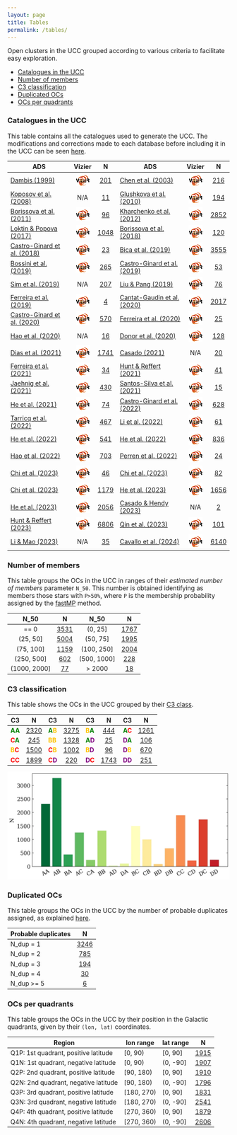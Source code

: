 ```yaml
---
layout: page
title: Tables
permalink: /tables/
---
```



Open clusters in the UCC grouped according to various criteria to facilitate easy
exploration.

- [Catalogues in the UCC](#catalogues-in-the-ucc)
- [Number of members](#number-of-members)
- [C3 classification](#c3-classification)
- [Duplicated OCs](#duplicated-ocs)
- [OCs per quadrants](#ocs-per-quadrants)


### Catalogues in the UCC

This table contains all the catalogues used to generate the UCC. The modifications and
corrections made to each database before including it in the UCC
can be seen <a data-umami-event="dbs_edits" href="/../dbs_edits">here</a>.


<!-- Begin table 1 -->

| ADS | Vizier |  N  | ADS  | Vizier |  N  |
| ---- | :----: | :-: | ---- | :----: | :-: |
| [Dambis (1999)](https://ui.adsabs.harvard.edu/abs/1999AstL...25....7D) | <a href="https://vizier.cds.unistra.fr/viz-bin/VizieR?-source=1999AstL...25....7D" target="_blank"> <img src="/images/vizier.png " alt="Vizier url"></a> | [201](/tables/dbs/DAMBIS1999_table) | [Chen et al. (2003)](https://ui.adsabs.harvard.edu/abs/2003AJ....125.1397C) | <a href="https://vizier.cds.unistra.fr/viz-bin/VizieR?-source=2003AJ....125.1397C" target="_blank"> <img src="/images/vizier.png " alt="Vizier url"></a> | [216](/tables/dbs/CHEN2003_table) |
| [Koposov et al. (2008)](https://ui.adsabs.harvard.edu/abs/2008A%26A...486..771K) | N/A | [11](/tables/dbs/KOPOSOV2008_table) | [Glushkova et al. (2010)](https://ui.adsabs.harvard.edu/abs/2010AstL...36...75G) | <a href="https://vizier.cds.unistra.fr/viz-bin/VizieR?-source=2010AstL...36...75G" target="_blank"> <img src="/images/vizier.png " alt="Vizier url"></a> | [194](/tables/dbs/GLUSHKOVA2010_table) |
| [Borissova et al. (2011)](https://ui.adsabs.harvard.edu/abs/2011A%26A...532A.131B) | <a href="https://vizier.cds.unistra.fr/viz-bin/VizieR?-source=2011A%26A...532A.131B" target="_blank"> <img src="/images/vizier.png " alt="Vizier url"></a> | [96](/tables/dbs/BORISSOVA2011_table) | [Kharchenko et al. (2012)](https://ui.adsabs.harvard.edu/abs/2012A%26A...543A.156K) | <a href="https://vizier.cds.unistra.fr/viz-bin/VizieR?-source=2012A%26A...543A.156K" target="_blank"> <img src="/images/vizier.png " alt="Vizier url"></a> | [2852](/tables/dbs/KHARCHENKO2012_table) |
| [Loktin & Popova (2017)](https://ui.adsabs.harvard.edu/abs/2017AstBu..72..257L) | <a href="https://vizier.cds.unistra.fr/viz-bin/VizieR?-source=2017AstBu..72..257L" target="_blank"> <img src="/images/vizier.png " alt="Vizier url"></a> | [1048](/tables/dbs/LOKTIN2017_table) | [Borissova et al. (2018)](https://ui.adsabs.harvard.edu/abs/2018MNRAS.481.3902B) | <a href="https://vizier.cds.unistra.fr/viz-bin/VizieR?-source=2018MNRAS.481.3902B" target="_blank"> <img src="/images/vizier.png " alt="Vizier url"></a> | [120](/tables/dbs/BORISSOVA2018_table) |
| [Castro-Ginard et al. (2018)](https://ui.adsabs.harvard.edu/abs/2018A%26A...618A..59C) | <a href="https://vizier.cds.unistra.fr/viz-bin/VizieR?-source=2018A%26A...618A..59C" target="_blank"> <img src="/images/vizier.png " alt="Vizier url"></a> | [23](/tables/dbs/CASTRO2018_table) | [Bica et al. (2019)](https://ui.adsabs.harvard.edu/abs/2019AJ....157...12B) | <a href="https://vizier.cds.unistra.fr/viz-bin/VizieR?-source=2019AJ....157...12B" target="_blank"> <img src="/images/vizier.png " alt="Vizier url"></a> | [3555](/tables/dbs/BICA2019_table) |
| [Bossini et al. (2019)](https://ui.adsabs.harvard.edu/abs/2019A%26A...623A.108B) | <a href="https://vizier.cds.unistra.fr/viz-bin/VizieR?-source=2019A%26A...623A.108B" target="_blank"> <img src="/images/vizier.png " alt="Vizier url"></a> | [265](/tables/dbs/BOSSINI2019_table) | [Castro-Ginard et al. (2019)](https://ui.adsabs.harvard.edu/abs/2019A%26A...627A..35C) | <a href="https://vizier.cds.unistra.fr/viz-bin/VizieR?-source=2019A%26A...627A..35C" target="_blank"> <img src="/images/vizier.png " alt="Vizier url"></a> | [53](/tables/dbs/CASTRO2019_table) |
| [Sim et al. (2019)](https://ui.adsabs.harvard.edu/abs/2019JKAS...52..145S) | N/A | [207](/tables/dbs/SIM2019_table) | [Liu & Pang (2019)](https://ui.adsabs.harvard.edu/abs/2019ApJS..245...32L) | <a href="https://vizier.cds.unistra.fr/viz-bin/VizieR?-source=2019ApJS..245...32L" target="_blank"> <img src="/images/vizier.png " alt="Vizier url"></a> | [76](/tables/dbs/LIUPANG2019_table) |
| [Ferreira et al. (2019)](https://ui.adsabs.harvard.edu/abs/2019MNRAS.483.5508F) | <a href="https://vizier.cds.unistra.fr/viz-bin/VizieR?-source=2019MNRAS.483.5508F" target="_blank"> <img src="/images/vizier.png " alt="Vizier url"></a> | [4](/tables/dbs/FERREIRA2019_table) | [Cantat-Gaudin et al. (2020)](https://ui.adsabs.harvard.edu/abs/2020A%26A...640A...1C) | <a href="https://vizier.cds.unistra.fr/viz-bin/VizieR?-source=2020A%26A...640A...1C" target="_blank"> <img src="/images/vizier.png " alt="Vizier url"></a> | [2017](/tables/dbs/CANTAT2020_table) |
| [Castro-Ginard et al. (2020)](https://ui.adsabs.harvard.edu/abs/2020A%26A...635A..45C) | <a href="https://vizier.cds.unistra.fr/viz-bin/VizieR?-source=2020A%26A...635A..45C" target="_blank"> <img src="/images/vizier.png " alt="Vizier url"></a> | [570](/tables/dbs/CASTRO2020_table) | [Ferreira et al. (2020)](https://ui.adsabs.harvard.edu/abs/2020MNRAS.496.2021F) | <a href="https://vizier.cds.unistra.fr/viz-bin/VizieR?-source=2020MNRAS.496.2021F" target="_blank"> <img src="/images/vizier.png " alt="Vizier url"></a> | [25](/tables/dbs/FERREIRA2020_table) |
| [Hao et al. (2020)](https://ui.adsabs.harvard.edu/abs/2020PASP..132c4502H) | N/A | [16](/tables/dbs/HAO2020_table) | [Donor et al. (2020)](https://ui.adsabs.harvard.edu/abs/2020AJ....159..199D) | <a href="https://vizier.cds.unistra.fr/viz-bin/VizieR?-source=2020AJ....159..199D" target="_blank"> <img src="/images/vizier.png " alt="Vizier url"></a> | [128](/tables/dbs/DONOR2020_table) |
| [Dias et al. (2021)](https://ui.adsabs.harvard.edu/abs/2021MNRAS.504..356D) | <a href="https://vizier.cds.unistra.fr/viz-bin/VizieR?-source=2021MNRAS.504..356D" target="_blank"> <img src="/images/vizier.png " alt="Vizier url"></a> | [1741](/tables/dbs/DIAS2021_table) | [Casado (2021)](https://ui.adsabs.harvard.edu/abs/2021RAA....21..117C) | N/A | [20](/tables/dbs/CASADO2021_table) |
| [Ferreira et al. (2021)](https://ui.adsabs.harvard.edu/abs/2021MNRAS.502L..90F) | <a href="https://vizier.cds.unistra.fr/viz-bin/VizieR?-source=2021MNRAS.502L..90F" target="_blank"> <img src="/images/vizier.png " alt="Vizier url"></a> | [34](/tables/dbs/FERREIRA2021_table) | [Hunt & Reffert (2021)](https://ui.adsabs.harvard.edu/abs/2021A%26A...646A.104H) | <a href="https://vizier.cds.unistra.fr/viz-bin/VizieR?-source=2021A%26A...646A.104H" target="_blank"> <img src="/images/vizier.png " alt="Vizier url"></a> | [41](/tables/dbs/HUNT2021_table) |
| [Jaehnig et al. (2021)](https://ui.adsabs.harvard.edu/abs/2021ApJ...923..129J) | <a href="https://vizier.cds.unistra.fr/viz-bin/VizieR?-source=2021ApJ...923..129J" target="_blank"> <img src="/images/vizier.png " alt="Vizier url"></a> | [430](/tables/dbs/JAEHNIG2021_table) | [Santos-Silva et al. (2021)](https://ui.adsabs.harvard.edu/abs/2021MNRAS.508.1033S) | <a href="https://vizier.cds.unistra.fr/viz-bin/VizieR?-source=2021MNRAS.508.1033S" target="_blank"> <img src="/images/vizier.png " alt="Vizier url"></a> | [15](/tables/dbs/SANTOS2021_table) |
| [He et al. (2021)](https://ui.adsabs.harvard.edu/abs/2021RAA....21...93H) | <a href="https://vizier.cds.unistra.fr/viz-bin/VizieR?-source=2021RAA....21...93H" target="_blank"> <img src="/images/vizier.png " alt="Vizier url"></a> | [74](/tables/dbs/HE2021_table) | [Castro-Ginard et al. (2022)](https://ui.adsabs.harvard.edu/abs/2022A%26A...661A.118C) | <a href="https://vizier.cds.unistra.fr/viz-bin/VizieR?-source=2022A%26A...661A.118C" target="_blank"> <img src="/images/vizier.png " alt="Vizier url"></a> | [628](/tables/dbs/CASTRO2022_table) |
| [Tarricq et al. (2022)](https://ui.adsabs.harvard.edu/abs/2022A%26A...659A..59T) | <a href="https://vizier.cds.unistra.fr/viz-bin/VizieR?-source=2022A%26A...659A..59T" target="_blank"> <img src="/images/vizier.png " alt="Vizier url"></a> | [467](/tables/dbs/TARRICQ2022_table) | [Li et al. (2022)](https://ui.adsabs.harvard.edu/abs/2022ApJS..259...19L) | <a href="https://vizier.cds.unistra.fr/viz-bin/VizieR?-source=2022ApJS..259...19L" target="_blank"> <img src="/images/vizier.png " alt="Vizier url"></a> | [61](/tables/dbs/LI2022_table) |
| [He et al. (2022)](https://ui.adsabs.harvard.edu/abs/2022ApJS..260....8H) | <a href="https://vizier.cds.unistra.fr/viz-bin/VizieR?-source=2022ApJS..260....8H" target="_blank"> <img src="/images/vizier.png " alt="Vizier url"></a> | [541](/tables/dbs/HE2022_table) | [He et al. (2022)](https://ui.adsabs.harvard.edu/abs/2022ApJS..262....7H) | <a href="https://vizier.cds.unistra.fr/viz-bin/VizieR?-source=2022ApJS..262....7H" target="_blank"> <img src="/images/vizier.png " alt="Vizier url"></a> | [836](/tables/dbs/HE2022_1_table) |
| [Hao et al. (2022)](https://ui.adsabs.harvard.edu/abs/2022A%26A...660A...4H) | <a href="https://vizier.cds.unistra.fr/viz-bin/VizieR?-source=2022A%26A...660A...4H" target="_blank"> <img src="/images/vizier.png " alt="Vizier url"></a> | [703](/tables/dbs/HAO2022_table) | [Perren et al. (2022)](https://ui.adsabs.harvard.edu/abs/2022A%26A...663A.131P) | <a href="https://vizier.cds.unistra.fr/viz-bin/VizieR?-source=2022A%26A...663A.131P" target="_blank"> <img src="/images/vizier.png " alt="Vizier url"></a> | [24](/tables/dbs/PERREN2022_table) |
| [Chi et al. (2023)](https://ui.adsabs.harvard.edu/abs/2023ApJS..265...20C) | <a href="https://vizier.cds.unistra.fr/viz-bin/VizieR?-source=2023ApJS..265...20C" target="_blank"> <img src="/images/vizier.png " alt="Vizier url"></a> | [46](/tables/dbs/CHI2023_table) | [Chi et al. (2023)](https://ui.adsabs.harvard.edu/abs/2023RAA....23f5008C) | <a href="https://vizier.cds.unistra.fr/viz-bin/VizieR?-source=2023RAA....23f5008C" target="_blank"> <img src="/images/vizier.png " alt="Vizier url"></a> | [82](/tables/dbs/CHI2023_1_table) |
| [Chi et al. (2023)](https://ui.adsabs.harvard.edu/abs/2023ApJS..266...36C) | <a href="https://vizier.cds.unistra.fr/viz-bin/VizieR?-source=2023ApJS..266...36C" target="_blank"> <img src="/images/vizier.png " alt="Vizier url"></a> | [1179](/tables/dbs/CHI2023_2_table) | [He et al. (2023)](https://ui.adsabs.harvard.edu/abs/2023ApJS..264....8H) | <a href="https://vizier.cds.unistra.fr/viz-bin/VizieR?-source=2023ApJS..264....8H" target="_blank"> <img src="/images/vizier.png " alt="Vizier url"></a> | [1656](/tables/dbs/HE2023_table) |
| [He et al. (2023)](https://ui.adsabs.harvard.edu/abs/2023ApJS..267...34H) | <a href="https://vizier.cds.unistra.fr/viz-bin/VizieR?-source=2023ApJS..267...34H" target="_blank"> <img src="/images/vizier.png " alt="Vizier url"></a> | [2056](/tables/dbs/HE2023_1_table) | [Casado & Hendy (2023)](https://ui.adsabs.harvard.edu/abs/2023MNRAS.521.1399C) | N/A | [2](/tables/dbs/CASADOHENDY2023_table) |
| [Hunt & Reffert (2023)](https://ui.adsabs.harvard.edu/abs/2023A%26A...673A.114H) | <a href="https://vizier.cds.unistra.fr/viz-bin/VizieR?-source=2023A%26A...673A.114H" target="_blank"> <img src="/images/vizier.png " alt="Vizier url"></a> | [6806](/tables/dbs/HUNT2023_table) | [Qin et al. (2023)](https://ui.adsabs.harvard.edu/abs/2023ApJS..265...12Q) | <a href="https://vizier.cds.unistra.fr/viz-bin/VizieR?-source=2023ApJS..265...12Q" target="_blank"> <img src="/images/vizier.png " alt="Vizier url"></a> | [101](/tables/dbs/QIN2023_table) |
| [Li & Mao (2023)](https://ui.adsabs.harvard.edu/abs/2023ApJS..265....3L) | N/A | [35](/tables/dbs/LI2023_table) | [Cavallo et al. (2024)](https://ui.adsabs.harvard.edu/abs/2024AJ....167...12C) | <a href="https://vizier.cds.unistra.fr/viz-bin/VizieR?-source=2024AJ....167...12C" target="_blank"> <img src="/images/vizier.png " alt="Vizier url"></a> | [6140](/tables/dbs/CAVALLO2024_table) |

<!-- End table 1 -->


### Number of members

This table groups the OCs in the UCC in ranges of their _estimated number of members_
parameter `N_50`. This number is obtained identifying as members those stars with
`P>50%`, where `P` is the membership probability assigned by the [fastMP](https://asteca.readthedocs.io/en/latest/build/api/asteca.Membership.html#asteca.Membership.fastmp) method.

<!-- Begin table 5 -->

| N_50 |   N  | N_50 |   N  |
| :--: | :--: | :--: | :--: |
| == 0 | [3531](/tables/N50_0_table) | (0, 25] | [1767](/tables/N50_25_table) |
| (25, 50] | [5004](/tables/N50_50_table) | (50, 75] | [1995](/tables/N50_75_table) |
| (75, 100] | [1159](/tables/N50_100_table) | (100, 250] | [2004](/tables/N50_250_table) |
| (250, 500] | [602](/tables/N50_500_table) | (500, 1000] | [228](/tables/N50_1000_table) |
| (1000, 2000] | [77](/tables/N50_2000_table) | > 2000 | [18](/tables/N50_inf_table) |

<!-- End table 5 -->


### C3 classification

This table shows the OCs in the UCC grouped by their [C3 class](/faq/#what-are-the-c1-c2-and-c3-parameters).

<!-- Begin table 2 -->

| C3 |  N  | C3 |  N  | C3 |  N  | C3 |  N  |
|----| :-: |----| :-: |----| :-: |----| :-: |
| <span style="color: green; font-weight: bold;">A</span><span style="color: green; font-weight: bold;">A</span> | [2320](/tables/AA_table) | <span style="color: green; font-weight: bold;">A</span><span style="color: #FFC300; font-weight: bold;">B</span> | [3275](/tables/AB_table) | <span style="color: #FFC300; font-weight: bold;">B</span><span style="color: green; font-weight: bold;">A</span> | [444](/tables/BA_table) | <span style="color: green; font-weight: bold;">A</span><span style="color: red; font-weight: bold;">C</span> | [1261](/tables/AC_table) |
| <span style="color: red; font-weight: bold;">C</span><span style="color: green; font-weight: bold;">A</span> | [245](/tables/CA_table) | <span style="color: #FFC300; font-weight: bold;">B</span><span style="color: #FFC300; font-weight: bold;">B</span> | [1328](/tables/BB_table) | <span style="color: green; font-weight: bold;">A</span><span style="color: purple; font-weight: bold;">D</span> | [25](/tables/AD_table) | <span style="color: purple; font-weight: bold;">D</span><span style="color: green; font-weight: bold;">A</span> | [106](/tables/DA_table) |
| <span style="color: #FFC300; font-weight: bold;">B</span><span style="color: red; font-weight: bold;">C</span> | [1500](/tables/BC_table) | <span style="color: red; font-weight: bold;">C</span><span style="color: #FFC300; font-weight: bold;">B</span> | [1002](/tables/CB_table) | <span style="color: #FFC300; font-weight: bold;">B</span><span style="color: purple; font-weight: bold;">D</span> | [96](/tables/BD_table) | <span style="color: purple; font-weight: bold;">D</span><span style="color: #FFC300; font-weight: bold;">B</span> | [670](/tables/DB_table) |
| <span style="color: red; font-weight: bold;">C</span><span style="color: red; font-weight: bold;">C</span> | [1899](/tables/CC_table) | <span style="color: red; font-weight: bold;">C</span><span style="color: purple; font-weight: bold;">D</span> | [220](/tables/CD_table) | <span style="color: purple; font-weight: bold;">D</span><span style="color: red; font-weight: bold;">C</span> | [1743](/tables/DC_table) | <span style="color: purple; font-weight: bold;">D</span><span style="color: purple; font-weight: bold;">D</span> | [251](/tables/DD_table) |

<!-- End table 2 -->


![C3 classification](/images/classif_bar.webp "C3 classification")



### Duplicated OCs

This table groups the OCs in the UCC by the number of probable duplicates assigned,
as explained [here](/faq/#how-are-probable-duplicates-identified).

<!-- Begin table 4 -->

| Probable duplicates |   N  |
|---------------------| :--: |
|      N_dup = 1      | [3246](/tables/Nd1_table) |
|      N_dup = 2      | [785](/tables/Nd2_table) |
|      N_dup = 3      | [194](/tables/Nd3_table) |
|      N_dup = 4      | [30](/tables/Nd4_table) |
|     N_dup >= 5      | [6](/tables/Nd5_table) |

<!-- End table 4 -->



### OCs per quadrants

This table groups the OCs in the UCC by their position in the Galactic quadrants,
given by their `(lon, lat)` coordinates.

<!-- Begin table 3 -->

| Region  | lon range  | lat range  |   N |
|---------|------------|------------| :-: |
| Q1P: 1st quadrant, positive latitude | [0, 90)    | [0, 90]    | [1915](/tables/Q1P_table) |
| Q1N: 1st quadrant, negative latitude | [0, 90)    | (0, -90]   | [1907](/tables/Q1N_table) |
| Q2P: 2nd quadrant, positive latitude | [90, 180)  | [0, 90]    | [1910](/tables/Q2P_table) |
| Q2N: 2nd quadrant, negative latitude | [90, 180)  | (0, -90]   | [1796](/tables/Q2N_table) |
| Q3P: 3rd quadrant, positive latitude | [180, 270) | [0, 90]    | [1831](/tables/Q3P_table) |
| Q3N: 3rd quadrant, negative latitude | [180, 270) | (0, -90]   | [2541](/tables/Q3N_table) |
| Q4P: 4th quadrant, positive latitude | [270, 360) | [0, 90]    | [1879](/tables/Q4P_table) |
| Q4N: 4th quadrant, negative latitude | [270, 360) | (0, -90]   | [2606](/tables/Q4N_table) |

<!-- End table 3 -->
